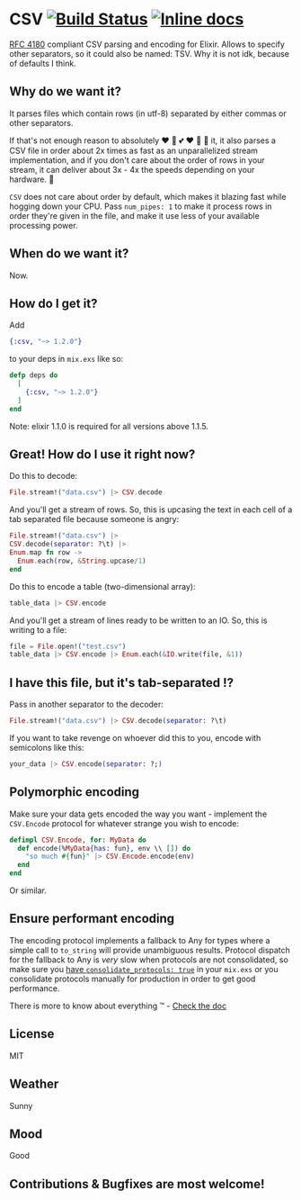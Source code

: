 # CSV [![Build Status](https://travis-ci.org/beatrichartz/csv.svg?branch=master)](https://travis-ci.org/beatrichartz/csv) [![Inline docs](http://inch-ci.org/github/beatrichartz/csv.svg?branch=master)](http://inch-ci.org/github/beatrichartz/csv)
[RFC 4180](http://tools.ietf.org/html/rfc4180) compliant CSV parsing and encoding for Elixir. Allows to specify other separators, so it could also be named: TSV. Why it is not idk, because of defaults I think.

## Why do we want it?

It parses files which contain rows (in utf-8) separated by either commas or other separators.

If that's not enough reason to absolutely :heart: :green_heart: :two_hearts: :heart: :revolving_hearts: :sparkling_heart: it, it also parses a CSV file in order about 2x times as fast as an unparallelized stream implementation, and if you don't care about the order of rows in your stream, it can deliver about 3x - 4x the speeds depending on your hardware. :rocket:

`CSV` does not care about order by default, which makes it blazing fast while hogging down your CPU. Pass `num_pipes: 1` to make it process rows in order they're given in the file, and make it use less of your available processing power.

## When do we want it?

Now.

## How do I get it?
Add
```elixir
{:csv, "~> 1.2.0"}
```
to your deps in `mix.exs` like so:

```elixir
defp deps do
  [
    {:csv, "~> 1.2.0"}
  ]
end
```

Note: elixir 1.1.0 is required for all versions above 1.1.5.

## Great! How do I use it right now?

Do this to decode:

````elixir
File.stream!("data.csv") |> CSV.decode
````

And you'll get a stream of rows. So, this is upcasing the text in each cell of a tab separated file because someone is angry:

````elixir
File.stream!("data.csv") |>
CSV.decode(separator: ?\t) |>
Enum.map fn row ->
  Enum.each(row, &String.upcase/1)
end
````

Do this to encode a table (two-dimensional array):

````elixir
table_data |> CSV.encode
````

And you'll get a stream of lines ready to be written to an IO.
So, this is writing to a file:

````elixir
file = File.open!("test.csv")
table_data |> CSV.encode |> Enum.each(&IO.write(file, &1))
````

## I have this file, but it's tab-separated :interrobang:

Pass in another separator to the decoder:

````elixir
File.stream!("data.csv") |> CSV.decode(separator: ?\t)
````

If you want to take revenge on whoever did this to you, encode with semicolons like this:

````elixir
your_data |> CSV.encode(separator: ?;)
````

## Polymorphic encoding

Make sure your data gets encoded the way you want - implement the `CSV.Encode` protocol for whatever strange you wish to encode:

````elixir
defimpl CSV.Encode, for: MyData do
  def encode(%MyData{has: fun}, env \\ []) do
    "so much #{fun}" |> CSV.Encode.encode(env)
  end
end
````

Or similar.

## Ensure performant encoding

The encoding protocol implements a fallback to Any for types where a simple call to `to_string` will provide
unambiguous results. Protocol dispatch for the fallback to Any is *very* slow when protocols are not consolidated,
so make sure you [have `consolidate_protocols: true`](http://blog.plataformatec.com.br/2015/04/build-embedded-and-start-permanent-in-elixir-1-0-4/)
in your `mix.exs` or you consolidate protocols manually for production in order to get good performance.

There is more to know about everything :tm: - [Check the doc](http://hexdocs.pm/csv/)

## License

MIT

## Weather

Sunny

## Mood

Good

## Contributions & Bugfixes are most welcome!
